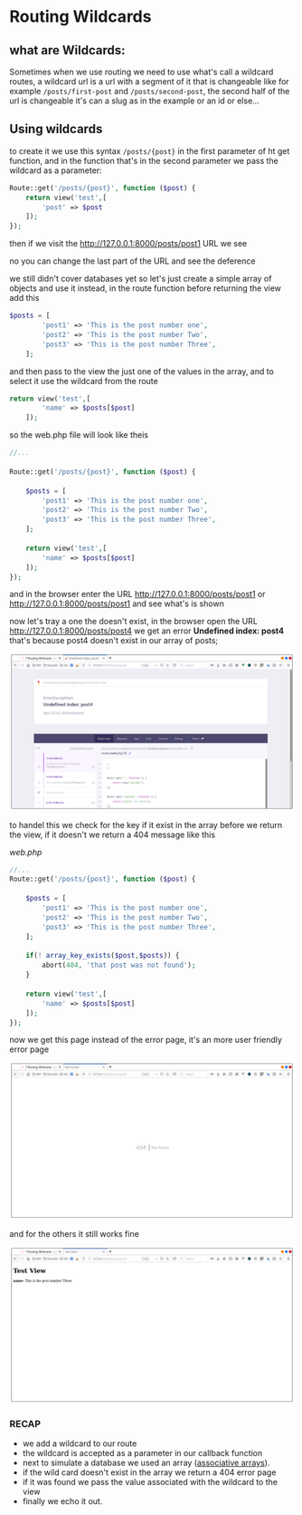 # Routing Wildcards
## what are Wildcards:
Sometimes when we use routing we need to use what's call a wildcard routes, a wildcard url is a url with a segment of it
that is changeable like for example `/posts/first-post` and `/posts/second-post`, the second half of the url is changeable
it's can a slug as in the example or an id or else...
## Using wildcards
to create it we use this syntax `/posts/{post}` in the first parameter of ht get function, and in the function that's in 
the second parameter we pass the wildcard as a parameter:

```php
Route::get('/posts/{post}', function ($post) {
    return view('test',[
        'post' => $post
    ]);
});
```

then if we visit the http://127.0.0.1:8000/posts/post1 URL
we see 

[](../_media/wildcards/Screenshot%20from%202019-11-23%2016-48-38.png)

no you can change the last part of the URL and see the deference

we still didn't cover databases yet so let's just create a simple array of objects and use it instead, in the route 
function before returning the view add this

```php
$posts = [
        'post1' => 'This is the post number one',
        'post2' => 'This is the post number Two',
        'post3' => 'This is the post number Three',
    ];
```

and then pass to the view the just one of the values in the array, and to select it use the wildcard from the route

```php
return view('test',[
        'name' => $posts[$post]
    ]);
```

so the web.php file will look like theis

```php
//...

Route::get('/posts/{post}', function ($post) {

    $posts = [
        'post1' => 'This is the post number one',
        'post2' => 'This is the post number Two',
        'post3' => 'This is the post number Three',
    ];

    return view('test',[
        'name' => $posts[$post]
    ]);
});

```

and in the browser enter the URL http://127.0.0.1:8000/posts/post1 or http://127.0.0.1:8000/posts/post1
and see what's is shown 

[](../_media/wildcards/Screenshot%20from%202019-11-23%2019-44-54.png)

now let's tray a one the doesn't exist, in the browser open the URL http://127.0.0.1:8000/posts/post4
we get an error **Undefined index: post4** that's because post4 doesn't exist in our array of posts;

![](../_media/wildcards/Screenshot%20from%202019-11-23%2019-48-17.png) 

to handel this we check for the key if it exist in the array before we return the view, if it doesn't we return a 404
message like this

*web.php*
```php
//...
Route::get('/posts/{post}', function ($post) {

    $posts = [
        'post1' => 'This is the post number one',
        'post2' => 'This is the post number Two',
        'post3' => 'This is the post number Three',
    ];

    if(! array_key_exists($post,$posts)) {
        abort(404, 'that post was not found');
    }

    return view('test',[
        'name' => $posts[$post]
    ]);
});

```

now we get this page instead of the error page, it's an more user friendly error page

![](../_media/wildcards/Screenshot%20from%202019-11-23%2019-53-09.png)

and for the others it still works fine

![](../_media/wildcards/Screenshot%20from%202019-11-23%2019-54-49.png)  

### RECAP
- we add a wildcard to our route
- the wildcard is accepted as a parameter in our callback function
- next to simulate a database we used an array ([associative arrays](https://www.php.net/manual/en/language.types.array.php)).
- if the wild card doesn't exist in the array we return a 404 error page 
- if it was found we pass the value associated with the wildcard to the view
- finally we echo it out.
